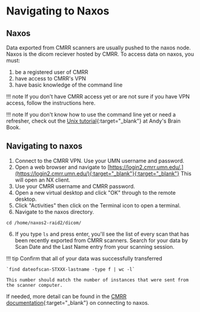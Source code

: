 # Navigating to Naxos

## Naxos
Data exported from CMRR scanners are usually pushed to the naxos node. Naxos is the dicom reciever hosted by CMRR. To access data on naxos, you must:

1. be a registered user of CMRR 
2. have access to CMRR's VPN 
3. have basic knowledge of the command line

!!! note
    If you don't have CMRR access yet or are not sure if you have VPN access, follow the instructions here. 

!!! note
    If you don't know how to use the command line yet or need a refresher, check out the [Unix tutorial](https://andysbrainbook.readthedocs.io/en/latest/unix/Unix_Intro.html){:target="_blank"} at Andy's Brain Book. 

## Navigating to naxos

1. Connect to the CMRR VPN. Use your UMN username and password. 
2. Open a web browser and navigate to [https://login2.cmrr.umn.edu/.](https://login2.cmrr.umn.edu/){:target="_blank"}{:target="_blank"} This will open an NX client. 
3. Use your CMRR username and CMRR password. 
4. Open a new virtual desktop and click "OK" through to the remote desktop. 
5. Click "Activities" then click on the Terminal icon to open a terminal. 
6. Navigate to the naxos directory. 

`cd /home/naxos2-raid2/dicom/`

6. If you type `ls` and press enter, you'll see the list of every scan that has been recently exported from CMRR scanners. Search for your data by Scan Date and the Last Name entry from your scanning session. 

!!! tip
    Confirm that all of your data was successfully transferred

    `find dateofscan-STXXX-lastname -type f | wc -l`

    This number should match the number of instances that were sent from the scanner computer. 

If needed, more detail can be found in the [CMRR documentation](https://www.cmrr.umn.edu/computeruser/nc-cms/content/upload/C104-05%20-%20Connecting%20Macs%20to%20CMRR%20servers%20with%20NX%201.4.pdf){:target="_blank"} on connecting to naxos. 
